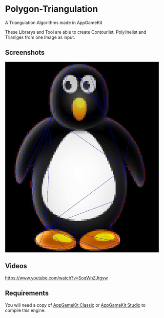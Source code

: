 # Polygon-Triangulation

A Triangulation Algorithms made in AppGameKit

These Librarys and Tool are able to create Contourlist, Polylinelist and Trianlges from one Image as input.

## Screenshots

![Preview](doc/images/r1.jpg)

## Videos

https://www.youtube.com/watch?v=SoqWnZJtgyw

## Requirements

You will need a copy of [AppGameKit Classic](https://store.steampowered.com/app/325180/AppGameKit_Classic_Easy_Game_Development/) or [AppGameKit Studio](https://store.steampowered.com/app/1024640/AppGameKit_Studio/) to compile this engine.
